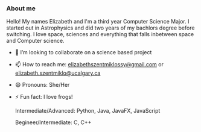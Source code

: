 ### About me

<!--
**elizabethszent/elizabethszent** is a ✨ _special_ ✨ repository because its `README.md` (this file) appears on your GitHub profile.

Here are some ideas to get you started:

- 🔭 I’m currently working on ...
- 🌱 I’m currently learning ...
- 👯 I’m looking to collaborate on ...
- 🤔 I’m looking for help with ...
- 💬 Ask me about ...
- 📫 How to reach me: ...
- 😄 Pronouns: ...
- ⚡ Fun fact: ...
-->

Hello! My names Elizabeth and I'm a third year Computer Science Major. I started out in Astrophysics and did two years of my bachlors degree before switching. I love space, sciences and everything that falls inbetween space and Computer science. 

- 👯 I’m looking to collaborate on a science based project
- 📫 How to reach me: elizabethszentmiklossy@gmail.com or elizabeth.szentmiklo@ucalgary.ca
- 😄 Pronouns: She/Her
- ⚡ Fun fact: I love frogs!

  Intermediate/Advanced: Python, Java, JavaFX, JavaScript

  Begineer/Intermediate: C, C++
